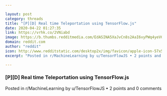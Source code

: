 ```yaml
---

layout: post
category: threads
title: "[P][D] Real time Teleportation using TensorFlow.js"
date: 2020-04-22 01:27:35
link: https://vrhk.co/2VNiabd
image: https://b.thumbs.redditmedia.com/EdASINA5XaJvCn8s2AaI6vyPWq4yeVGOQRsqR3gUmdU.jpg
domain: reddit.com
author: "reddit"
icon: http://www.redditstatic.com/desktop2x/img/favicon/apple-icon-57x57.png
excerpt: "Posted in r/MachineLearning by u/TensorFlowJS • 2 points and 0 comments"

---
```


### [P][D] Real time Teleportation using TensorFlow.js

Posted in r/MachineLearning by u/TensorFlowJS • 2 points and 0 comments